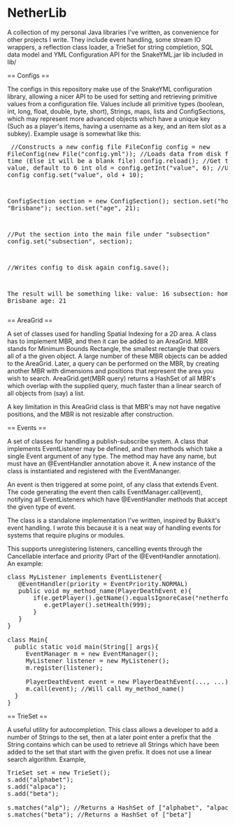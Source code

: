NetherLib
=========

A collection of my personal Java libraries I've written, as convenience for other projects I write. They include event handling, some stream IO wrappers, a reflection class loader, a TrieSet for string completion, SQL data model and YML Configuration API for the SnakeYML.jar lib included in lib/

== Configs ==

The configs in this repository make use of the SnakeYML configuration library, allowing a nicer API to be used for setting and retrieving primitive values from a configuration file. Values include all primitive types (boolean, int, long, float, double, byte, short), Strings, maps, lists and ConfigSections, which may represent more advanced objects which have a unique key (Such as a player's items, having a username as a key, and an item slot as a subkey). Example usage is somewhat like this:<pre>
//Constructs a new config file
FileConfig config = new FileConfig(new File("config.yml"));
//Loads data from disk for the first time (Else it will be a blank file)
config.reload();
//Get the old value, default to 6
int old = config.getInt("value", 6); 
//Updates the config
config.set("value", old + 10);

ConfigSection section = new ConfigSection();
section.set("home", "Brisbane");
section.set("age", 21);

//Put the section into the main file under "subsection"
config.set("subsection", section);

//Writes config to disk again
config.save();

The result will be something like:
value: 16
subsection:
   home: Brisbane
   age: 21
</pre>

== AreaGrid ==

A set of classes used for handling Spatial Indexing for a 2D area. A class has to implement MBR, and then it can be added to an AreaGrid. MBR stands for Minimum Bounds Rectangle, the smallest rectangle that covers all of a the given object.  A large number of these MBR objects can be added to the AreaGrid. Later, a query can be performed on the MBR, by creating another MBR with dimensions and positions that represent the area you wish to search. AreaGrid.get(MBR query) returns a HashSet of all MBR's which overlap with the supplied query, much faster than a linear search of all objects from (say) a list.

A key limitation in this AreaGrid class is that MBR's may not have negative positions, and the MBR is not resizable after construction.

== Events ==

A set of classes for handling a publish-subscribe system. A class that implements EventListener may be defined, and then methods which take a single Event argument of any type. The method may have any name, but must have an @EventHandler annotation above it. A new instance of the class is instantiated and registered with the EventMananger.

An event is then triggered at some point, of any class that extends Event. The code generating the event then calls EventManager.call(event), notifying all EventListeners which have @EventHandler methods that accept the given type of event.

The class is a standalone implementation I've written, inspired by Bukkit's event handling. I wrote this because it is a neat way of handling events for systems that require plugins or modules.

This supports unregistering listeners, cancelling events through the Cancellable interface and priority (Part of the @EventHandler annotation). An example:
<pre>
class MyListener implements EventListener{
   @EventHandler(priority = EventPriority.NORMAL)
   public void my_method_name(PlayerDeathEvent e){
       if(e.getPlayer().getName().equalsIgnoreCase("netherfoam")){
          e.getPlayer().setHealth(999);
       }
   }
}

class Main{
  public static void main(String[] args){
     EventManager m = new EventManager();
     MyListener listener = new MyListener();
     m.register(listener);
     
     PlayerDeathEvent event = new PlayerDeathEvent(..., ...);
     m.call(event); //Will call my_method_name()
  }
}
</pre>

== TrieSet ==

A useful utility for autocompletion. This class allows a developer to add a number of Strings to the set, then at a later point enter a prefix that the String contains which can be used to retrieve all Strings which have been added to the set that start with the given prefix. It does not use a linear search algorithm. Example,
<pre>
TrieSet set = new TrieSet();
s.add("alphabet");
s.add("alpaca");
s.add("beta");

s.matches("alp"); //Returns a HashSet<String> of ["alphabet", "alpaca"]
s.matches("beta"); //Returns a HashSet<String> of ["beta"]
</pre>

